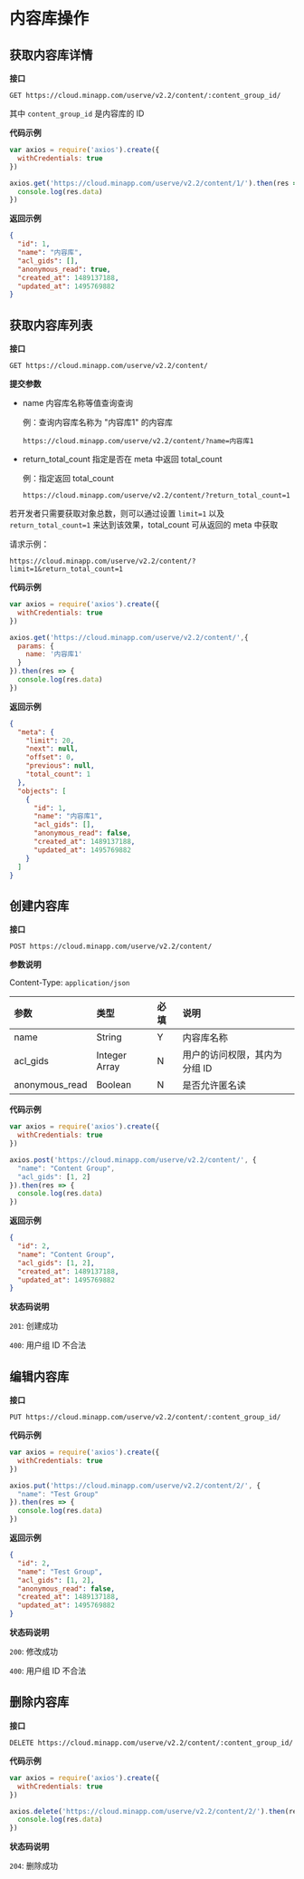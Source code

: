 # 内容库操作

## 获取内容库详情

**接口**

`GET https://cloud.minapp.com/userve/v2.2/content/:content_group_id/`

其中 `content_group_id` 是内容库的 ID

**代码示例**

```js
var axios = require('axios').create({
  withCredentials: true
})

axios.get('https://cloud.minapp.com/userve/v2.2/content/1/').then(res => {
  console.log(res.data)
})
```

**返回示例**

```json
{
  "id": 1,
  "name": "内容库",
  "acl_gids": [],
  "anonymous_read": true,
  "created_at": 1489137188,
  "updated_at": 1495769882
}
```

## 获取内容库列表

**接口**

`GET https://cloud.minapp.com/userve/v2.2/content/`

**提交参数**

- name 内容库名称等值查询查询

  例：查询内容库名称为 "内容库1" 的内容库

  `https://cloud.minapp.com/userve/v2.2/content/?name=内容库1`

- return_total_count 指定是否在 meta 中返回 total_count

  例：指定返回 total_count

  `https://cloud.minapp.com/userve/v2.2/content/?return_total_count=1`

若开发者只需要获取对象总数，则可以通过设置 `limit=1` 以及 `return_total_count=1` 来达到该效果，total_count 可从返回的 meta 中获取

请求示例：

```
https://cloud.minapp.com/userve/v2.2/content/?limit=1&return_total_count=1
``` 

**代码示例**

```js
var axios = require('axios').create({
  withCredentials: true
})

axios.get('https://cloud.minapp.com/userve/v2.2/content/',{
  params: {
    name: '内容库1'
  }
}).then(res => {
  console.log(res.data)
})
```

**返回示例**

```json
{
  "meta": {
    "limit": 20,
    "next": null,
    "offset": 0,
    "previous": null,
    "total_count": 1
  },
  "objects": [
    {
      "id": 1,
      "name": "内容库1",
      "acl_gids": [],
      "anonymous_read": false,
      "created_at": 1489137188,
      "updated_at": 1495769882
    }
  ]
}
```

## 创建内容库

**接口**

`POST https://cloud.minapp.com/userve/v2.2/content/`

**参数说明**

Content-Type: `application/json`

|   参数    |      类型     | 必填 | 说明 |
| :------- | :-----------  | :--- | :--- |
| name     | String        |  Y   | 内容库名称 |
| acl_gids | Integer Array |  N   | 用户的访问权限，其内为分组 ID |
| anonymous_read | Boolean | N | 是否允许匿名读 |

**代码示例**

```js
var axios = require('axios').create({
  withCredentials: true
})

axios.post('https://cloud.minapp.com/userve/v2.2/content/', {
  "name": "Content Group",
  "acl_gids": [1, 2]
}).then(res => {
  console.log(res.data)
})
```

**返回示例**

```json
{
  "id": 2,
  "name": "Content Group",
  "acl_gids": [1, 2],
  "created_at": 1489137188,
  "updated_at": 1495769882
}
```

**状态码说明**

`201`: 创建成功

`400`: 用户组 ID 不合法


## 编辑内容库

**接口**

`PUT https://cloud.minapp.com/userve/v2.2/content/:content_group_id/`


**代码示例**

```js
var axios = require('axios').create({
  withCredentials: true
})

axios.put('https://cloud.minapp.com/userve/v2.2/content/2/', {
  "name": "Test Group"
}).then(res => {
  console.log(res.data)
})
```

**返回示例**

```json
{
  "id": 2,
  "name": "Test Group",
  "acl_gids": [1, 2],
  "anonymous_read": false,
  "created_at": 1489137188,
  "updated_at": 1495769882
}
```

**状态码说明**

`200`: 修改成功

`400`: 用户组 ID 不合法


## 删除内容库

**接口**

`DELETE https://cloud.minapp.com/userve/v2.2/content/:content_group_id/`


**代码示例**

```js
var axios = require('axios').create({
  withCredentials: true
})

axios.delete('https://cloud.minapp.com/userve/v2.2/content/2/').then(res => {
  console.log(res.data)
})
```

**状态码说明**

`204`: 删除成功
